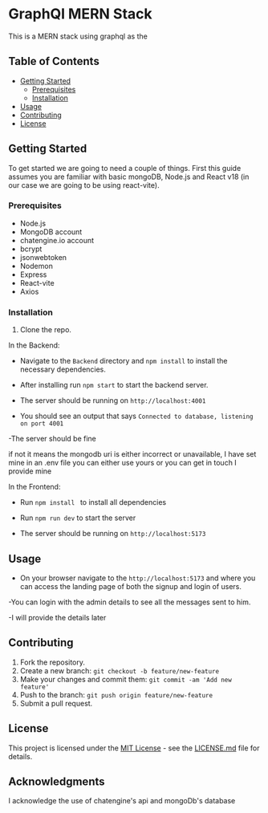 # GraphQl MERN Stack

This is a MERN stack using graphql as the 
## Table of Contents

- [Getting Started](#getting-started)
  - [Prerequisites](#prerequisites)
  - [Installation](#installation)
- [Usage](#usage)
- [Contributing](#contributing)
- [License](#license)

## Getting Started

To get started we are going to need a couple of things. First this guide assumes you are familiar with basic mongoDB, Node.js and React v18 (in our case we are going to be using react-vite).

### Prerequisites



- Node.js
- MongoDB account
- chatengine.io account
- bcrypt
- jsonwebtoken
- Nodemon
- Express
- React-vite
- Axios


### Installation 

1. Clone the repo.

In the Backend:

- Navigate to the `Backend` directory and ```npm install``` to install the necessary dependencies.

- After installing run ```npm start``` to start the backend server.

- The server should be running on `http://localhost:4001`

- You should see an output that says `Connected to database, listening on port 4001`

-The server should be fine

if not it means the mongodb uri is either incorrect or unavailable, I have set mine in an .env file you can either use yours or you can get in touch I provide mine

In the Frontend: 

- Run ```npm install ``` to install all dependencies

- Run ```npm run dev``` to start the server

- The server should be running on `http://localhost:5173`

## Usage

- On your browser navigate to the `http://localhost:5173` and where you can access the landing page of both the signup and login of users.

-You can login with the admin details to see all the messages sent to him.

-I will provide the details later



## Contributing


1. Fork the repository.
2. Create a new branch: `git checkout -b feature/new-feature`
3. Make your changes and commit them: `git commit -am 'Add new feature'`
4. Push to the branch: `git push origin feature/new-feature`
5. Submit a pull request.

## License

This project is licensed under the [MIT License](LICENSE.md) - see the [LICENSE.md](LICENSE.md) file for details.

## Acknowledgments

I acknowledge the use of chatengine's api and mongoDb's database


